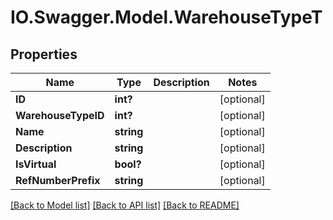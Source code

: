 # IO.Swagger.Model.WarehouseTypeT
## Properties

Name | Type | Description | Notes
------------ | ------------- | ------------- | -------------
**ID** | **int?** |  | [optional] 
**WarehouseTypeID** | **int?** |  | [optional] 
**Name** | **string** |  | [optional] 
**Description** | **string** |  | [optional] 
**IsVirtual** | **bool?** |  | [optional] 
**RefNumberPrefix** | **string** |  | [optional] 

[[Back to Model list]](../README.md#documentation-for-models) [[Back to API list]](../README.md#documentation-for-api-endpoints) [[Back to README]](../README.md)

